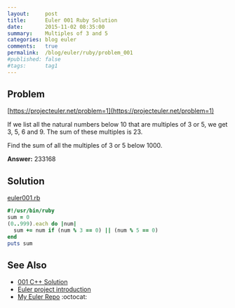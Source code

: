 ```yaml
---
layout:     post
title:      Euler 001 Ruby Solution
date:       2015-11-02 08:35:00
summary:    Multiples of 3 and 5
categories: blog euler
comments:   true
permalink:  /blog/euler/ruby/problem_001
#published: false
#tags:      tag1
---
```


## Problem

[https://projecteuler.net/problem=1](https://projecteuler.net/problem=1)

If we list all the natural numbers below 10 that are multiples of 3 or 5, we get 3, 5, 6 and 9. The sum of these multiples is 23.

Find the sum of all the multiples of 3 or 5 below 1000.

**Answer:** 233168

## Solution

[euler001.rb](https://github.com/tvarley/euler/blob/master/ruby/euler001.rb)

```ruby
#!/usr/bin/ruby
sum = 0
(0..999).each do |num|
  sum += num if (num % 3 == 0) || (num % 5 == 0)
end
puts sum
```

## See Also
* [001 C++ Solution]({{site.baseurl}}/blog/euler/cpp/problem_001)
* [Euler project introduction]({{site.baseurl}}/blog/euler/introduction)
* [My Euler Repo](https://github.com/tvarley/euler) :octocat:
